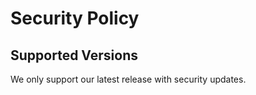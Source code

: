 # Security Policy

## Supported Versions

We only support our latest release with security updates. 
